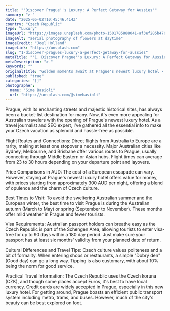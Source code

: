 ```yaml
---
title: "'Discover Prague''s Luxury: A Perfect Getaway for Aussies'"
summary: ">-"
date: "2025-05-02T10:45:46.414Z"
country: "Czech Republic"
type: "Luxury"
imageUrl: "https://images.unsplash.com/photo-1501785888041-af3ef285b470?q=80&w=2070&auto=format&fit=crop&ixlib=rb-4.0.3&ixid=M3wxMjA3fDB8MHxwaG90by1wYWdlfHx8fGVufDB8fHx8fA%3D%3D"
imageAlt: "aerial photography of flowers at daytime"
imageCredit: "Joel Holland"
imageLink: "https://unsplash.com"
slug: "1-discover-pragues-luxury-a-perfect-getaway-for-aussies"
metaTitle: "'1. Discover Prague''s Luxury: A Perfect Getaway for Aussies'"
metaDescription: ">-"
keywords: ""
originalTitle: "Golden moments await at Prague's newest luxury hotel - Travel Weekly Asia"
published: "true"
categories: "[]"
photographer:
  name: "Sime Basioli"
  url: "https://unsplash.com/@simebasioli"
---
```







Prague, with its enchanting streets and majestic historical sites, has always been a bucket-list destination for many. Now, it's even more appealing for Australian travelers with the opening of Prague's newest luxury hotel. As a travel journalist and SEO expert, I've gathered all the essential info to make your Czech vacation as splendid and hassle-free as possible.

Flight Routes and Connections: Direct flights from Australia to Europe are a rarity, making at least one stopover a necessity. Major Australian cities like Sydney, Melbourne, and Brisbane offer various routes to Prague, usually connecting through Middle Eastern or Asian hubs. Flight times can average from 23 to 30 hours depending on your departure point and layovers. 

Price Comparisons in AUD: The cost of a European escapade can vary. However, staying at Prague's newest luxury hotel offers value for money, with prices starting from approximately 300 AUD per night, offering a blend of opulence and the charm of Czech culture. 

Best Times to Visit: To avoid the sweltering Australian summer and the European winter, the best time to visit Prague is during the Australian autumn (March to May) or spring (September to November). These months offer mild weather in Prague and fewer tourists.

Visa Requirements: Australian passport holders can breathe easy as the Czech Republic is part of the Schengen Area, allowing tourists to enter visa-free for up to 90 days within a 180 day period. Just make sure your passport has at least six months' validity from your planned date of return.

Cultural Differences and Travel Tips: Czech culture values politeness and a bit of formality. When entering shops or restaurants, a simple "Dobrý den" (Good day) can go a long way. Tipping is also customary, with about 10% being the norm for good service. 

Practical Travel Information: The Czech Republic uses the Czech koruna (CZK), and though some places accept Euros, it's best to have local currency. Credit cards are widely accepted in Prague, especially in this new luxury hotel. For getting around, Prague boasts an efficient public transport system including metro, trams, and buses. However, much of the city's beauty can be best explored on foot.
